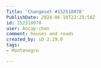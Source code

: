 ```yaml
---
Title: 'Changeset #152518078'
PublishDate: 2024-06-10T22:25:58Z
id: 152518078
user: Ancap-chan
comment: houses and roads
created_by: iD 2.29.0
tags:
- Montenegro

---
```

